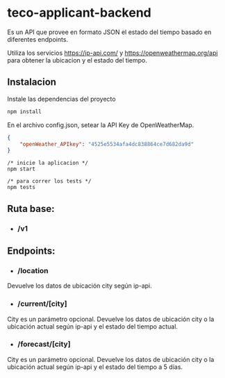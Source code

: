 
# teco-applicant-backend

Es un API que provee en formato JSON el estado del tiempo basado en diferentes endpoints. 

Utiliza los servicios https://ip-api.com/ y https://openweathermap.org/api para obtener la ubicacion y el estado del tiempo.


## Instalacion

Instale las dependencias del proyecto

```bash
npm install
```

En el archivo config.json, setear la API Key de OpenWeatherMap.

```json
{
    "openWeather_APIkey": "4525e5534afa4dc838864ce7d682da9d"
}
```


```node
/* inicie la aplicacion */
npm start
```
```node
/* para correr los tests */
npm tests 
```

 ## Ruta base: 
* ### /v1 
## Endpoints:  
* ### /location         
 Devuelve los datos de ubicación city según ip-api. 
 
* ### /current/[city] 
City es un parámetro opcional. Devuelve los datos de ubicación city o la ubicación actual según ip-api y el estado del tiempo actual. 
          
* ### /forecast/[city]
City es un parámetro opcional. Devuelve los datos de ubicación city o la ubicación actual según ip-api y el estado del tiempo a 5 días. 

